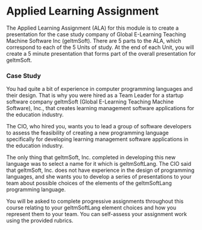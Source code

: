 # Applied Learning Assignment

The Applied Learning Assignment (ALA) for this module is to create a 
presentation for the case study company of Global E-Learning Teaching Machine 
Software Inc (geltmSoft). There are 5 parts to the ALA, which correspond to 
each of the 5 Units of study. At the end of each Unit, you will create a 5 
minute presentation that forms part of the overall presentation for geltmSoft.

### Case Study

You had quite a bit of experience in computer programming languages and their 
design. That is why you were hired as a Team Leader for a startup software 
company geltmSoft (Global E-Learning Teaching Machine Software), Inc., that 
creates learning management software applications for the education industry.   

The CIO, who hired you, wants you to lead a group of software developers to 
assess the feasibility of creating a new programming language specifically 
for developing learning management software applications in the education 
industry.  

The only thing that geltmSoft, Inc. completed in developing this new language 
was to select a name for it which is geltmSoftLang. The CIO said that 
geltmSoft, Inc. does not have experience in the design of programming languages, 
and she wants you to develop a series of presentations to your team about 
possible choices of the elements of the geltmSoftLang programming language.   

You will be asked to complete progressive assignments throughout this course 
relating to your geltmSoftLang element choices and how you represent them to 
your team. You can self-assess your assignment work using the provided rubrics.
